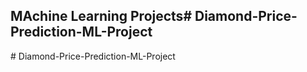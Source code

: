 ## MAchine Learning Projects#   D i a m o n d - P r i c e - P r e d i c t i o n - M L - P r o j e c t  
 #   D i a m o n d - P r i c e - P r e d i c t i o n - M L - P r o j e c t  
 